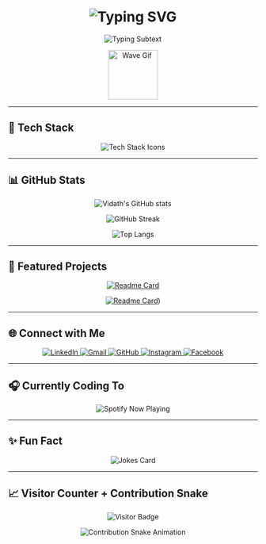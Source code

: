 <h1 align="center">
  <img src="https://readme-typing-svg.demolab.com?font=Fira+Code&size=30&pause=1000&color=00F7FF&center=true&vCenter=true&width=435&lines=Hi+I'm+Vidath+Theekshana;CS+Undergraduate+@+SLIIT;Passionate+Web+%26+Developer" alt="Typing SVG" />
</h1>

<p align="center">
  <img src="https://readme-typing-svg.demolab.com?font=Fira+Code&duration=3000&pause=1000&color=00F7FF&center=true&vCenter=true&width=435&lines=Full-Stack+Developer;AI+Enthusiast;Open+Source+Contributor" alt="Typing Subtext" />
</p>

<p align="center">
  <img src="https://user-images.githubusercontent.com/18350557/176309783-0785949b-9127-417c-8b55-ab5a4333674e.gif" width="100px" alt="Wave Gif" />
</p>

---

## 🚀 Tech Stack

<p align="center">
  <img src="https://skillicons.dev/icons?i=python,js,ts,react,nextjs,nodejs,express,mongodb,firebase,java,c,mysql,html,css,tailwind,bootstrap,figma,linux,postman,git,github,vscode&perline=7&theme=dark" alt="Tech Stack Icons" />
</p>

---

## 📊 GitHub Stats

<div align="center">

  ![Vidath's GitHub stats](https://github-readme-stats.vercel.app/api?username=VidathTheekshana&show_icons=true&theme=radical&count_private=true&include_all_commits=true&hide_border=true)

  ![GitHub Streak](https://streak-stats.demolab.com?user=VidathTheekshana&theme=radical&hide_border=true)

  ![Top Langs](https://github-readme-stats.vercel.app/api/top-langs/?username=VidathTheekshana&layout=compact&theme=radical&hide_border=true)

</div>

---

## 🌟 Featured Projects

<div align="center">

  [![Readme Card](https://github-readme-stats.vercel.app/api/pin/?username=VidathTheekshana&repo=Formlang-with-LEX-YACC&theme=radical)]((https://github.com/VidathTheekshana/Formlang-with-LEX-YACC.git))

  [![Readme Card](https://github-readme-stats.vercel.app/api/pin/?username=VidathTheekshana&repo=Distributed-Messaging-System&theme=radical)](https://github.com/VidathTheekshana/Distributed-Messaging-System.git))

</div>

---

## 🌐 Connect with Me

<p align="center">
  <a href="https://linkedin.com/in/vidath-theekshana" target="_blank">
    <img src="https://img.shields.io/badge/LinkedIn-0077B5?style=for-the-badge&logo=linkedin&logoColor=white" alt="LinkedIn"/>
  </a>
  <a href="mailto:vidaththeekshana@gmail.com">
    <img src="https://img.shields.io/badge/Gmail-D14836?style=for-the-badge&logo=gmail&logoColor=white" alt="Gmail"/>
  </a>
  <a href="https://github.com/VidathTheekshana" target="_blank">
    <img src="https://img.shields.io/badge/GitHub-181717?style=for-the-badge&logo=github&logoColor=white" alt="GitHub"/>
  </a>
  <a href="https://www.instagram.com/vidath._.t" target="_blank">
    <img src="https://img.shields.io/badge/Instagram-E4405F?style=for-the-badge&logo=instagram&logoColor=white" alt="Instagram"/>
  </a>
  <a href="https://www.facebook.com/your-vidath.2003" target="_blank">
    <img src="https://img.shields.io/badge/Facebook-1877F2?style=for-the-badge&logo=facebook&logoColor=white" alt="Facebook"/>
  </a>
</p>

---

## 🎧 Currently Coding To

<p align="center">
  <img src="https://spotify-github-profile.vercel.app/api/view?uid=Kingsmanrox&cover_image=true&theme=novatorem&bar_color=53b14f&bar_color_cover=false" alt="Spotify Now Playing"/>
</p>



---

## ✨ Fun Fact

<p align="center">
  <img src="https://readme-jokes.vercel.app/api?theme=radical&hideBorder" alt="Jokes Card" />
</p>

---

## 📈 Visitor Counter + Contribution Snake

<p align="center">
  <img src="https://visitor-badge.glitch.me/badge?page_id=VidathTheekshana.VidathTheekshana&style=flat-square&color=0088cc" alt="Visitor Badge" />
</p>

<p align="center">
  <img src="https://github.com/VidathTheekshana/VidathTheekshana/blob/output/github-contribution-grid-snake.svg" alt="Contribution Snake Animation" />
</p>
